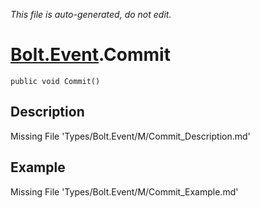 *This file is auto-generated, do not edit.*

# [Bolt.Event](Types/Bolt.Event.md).Commit
`public void Commit()`
## Description
Missing File 'Types/Bolt.Event/M/Commit_Description.md'
## Example
Missing File 'Types/Bolt.Event/M/Commit_Example.md'
